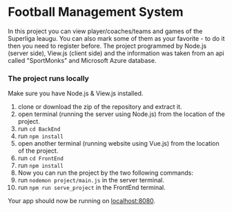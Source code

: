 # Football Management System

In this project you can view player/coaches/teams and games of the Superliga leaugu.
You can also mark some of them as your favorite - to do it then you need to register before.
The project programmed by Node.js (server side), View.js (client side) and the information was taken from an api called "SportMonks" and Microsoft Azure database.



### The project runs locally

Make sure you have Node.js & View.js installed.

1. clone or download the zip of the repository and extract it.
2. open terminal (running the server using Node.js) from the location of the project.
3. run ```cd BackEnd```
4. run ```npm install```
5. open another terminal (running website using Vue.js) from the location of the project.
6. run ```cd FrontEnd```
7. run ```npm install```
8. Now you can run the project by the two following commands:
9. run ```nodemon project/main.js``` in the server terminal.
10. run ```npm run serve_project``` in the FrontEnd terminal.


Your app should now be running on [localhost:8080](http://localhost:8080/).
